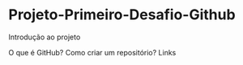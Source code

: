 # Projeto-Primeiro-Desafio-Github
Introdução ao projeto

O que é GitHub?
Como criar um repositório?
Links
